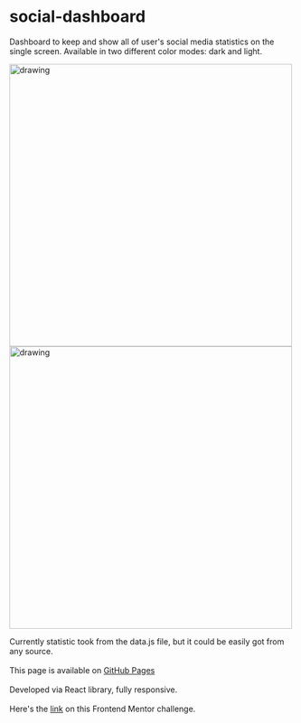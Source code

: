 # social-dashboard

Dashboard to keep and show all of user's social media statistics on the single screen. Available in two different color modes: dark and light.

<img src="https://user-images.githubusercontent.com/94777746/209073045-1d2dccf7-8034-4c73-b8c4-7929a7d48aeb.png" alt="drawing" width="500"/>
<img src="https://user-images.githubusercontent.com/94777746/209073096-047492a4-fccb-4677-88ac-922dac4e2688.png" alt="drawing" width="500"/>

Currently statistic took from the data.js file, but it could be easily got from any source.
<br/><br/>
This page is available on [GitHub Pages](https://seltaria.github.io/social-dashboard/)
<br/><br/>
Developed via React library, fully responsive.
<br/><br/>
Here's the [link](https://www.frontendmentor.io/challenges/social-media-dashboard-with-theme-switcher-6oY8ozp_H) on this Frontend Mentor challenge.
